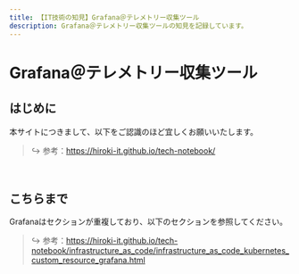 ```yaml
---
title: 【IT技術の知見】Grafana＠テレメトリー収集ツール
description: Grafana＠テレメトリー収集ツールの知見を記録しています。
---
```


# Grafana＠テレメトリー収集ツール

## はじめに

本サイトにつきまして、以下をご認識のほど宜しくお願いいたします。



> ↪️ 参考：https://hiroki-it.github.io/tech-notebook/

<br>

## こちらまで

Grafanaはセクションが重複しており、以下のセクションを参照してください。



> ↪️ 参考：https://hiroki-it.github.io/tech-notebook/infrastructure_as_code/infrastructure_as_code_kubernetes_custom_resource_grafana.html

<br>
